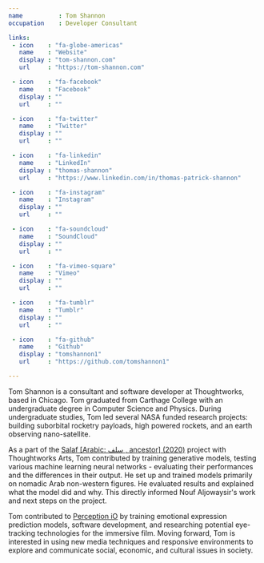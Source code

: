 ```yaml
---
name          : Tom Shannon
occupation    : Developer Consultant

links:
 - icon    : "fa-globe-americas"
   name    : "Website"
   display : "tom-shannon.com"
   url     : "https://tom-shannon.com"

 - icon    : "fa-facebook"
   name    : "Facebook"
   display : ""
   url     : ""

 - icon    : "fa-twitter"
   name    : "Twitter"
   display : ""
   url     : ""

 - icon    : "fa-linkedin"
   name    : "LinkedIn"
   display : "thomas-shannon"
   url     : "https://www.linkedin.com/in/thomas-patrick-shannon"

 - icon    : "fa-instagram"
   name    : "Instagram"
   display : ""
   url     : ""

 - icon    : "fa-soundcloud"
   name    : "SoundCloud"
   display : ""
   url     : ""

 - icon    : "fa-vimeo-square"
   name    : "Vimeo"
   display : ""
   url     : ""

 - icon    : "fa-tumblr"
   name    : "Tumblr"
   display : ""
   url     : ""

 - icon    : "fa-github"
   name    : "Github"
   display : "tomshannon1"
   url     : "https://github.com/tomshannon1"

---
```

Tom Shannon is a consultant and software developer at Thoughtworks, based in Chicago. Tom graduated from Carthage College with an undergraduate degree in Computer Science and Physics. During undergraduate studies, Tom led several NASA funded research projects: building suborbital rocketry payloads, high powered rockets, and an earth observing nano-satellite.

As a part of the [Salaf \[Arabic&#58; سلف , ancestor\] \(2020\)](/projects/salaf/) project with Thoughtworks Arts, Tom contributed by training generative models, testing various machine learning neural networks - evaluating their performances and the differences in their output. He set up and trained models primarily on nomadic Arab non-western figures. He evaluated results and explained what the model did and why. This directly informed  Nouf Aljowaysir's work and next steps on the project.

Tom contributed to [Perception iO](/projects/perception-io/) by training emotional expression prediction models, software development, and researching potential eye-tracking technologies for the immersive film. Moving forward, Tom is interested in using new media techniques and responsive environments to explore and communicate social, economic, and cultural issues in society.
